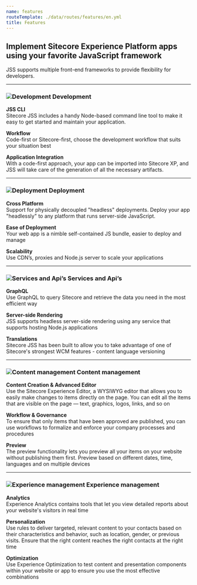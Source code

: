 ```yaml
---
name: features
routeTemplate: ./data/routes/features/en.yml
title: Features
---
```


## Implement Sitecore Experience Platform apps using your favorite JavaScript framework

JSS supports multiple front-end frameworks to provide flexibility for developers.

---

### ![Development](/assets/img/features_icon_1.svg) Development

**JSS CLI**  
Sitecore JSS includes a handy Node-based command line tool to make it easy to get started and maintain your application.

**Workflow**  
Code-first or Sitecore-first, choose the development workflow that suits your situation best

**Application Integration**  
With a code-first approach, your app can be imported into Sitecore XP, and JSS will take care of the generation of all the necessary artifacts.

---

### ![Deployment](/assets/img/features_icon_2.svg) Deployment

**Cross Platform**  
Support for physically decoupled "headless" deployments. Deploy your app "headlessly" to any platform that runs server-side JavaScript.

**Ease of Deployment**  
Your web app is a nimble self-contained JS bundle, easier to deploy and manage

**Scalability**  
Use CDN’s, proxies and Node.js server to scale your applications

---

### ![Services and Api’s](/assets/img/features_icon_3.svg) Services and Api’s

**GraphQL**  
Use GraphQL to query Sitecore and retrieve the data you need in the most efficient way

**Server-side Rendering**  
JSS supports headless server-side rendering using any service that supports hosting Node.js applications

**Translations**  
Sitecore JSS has been built to allow you to take advantage of one of Sitecore's strongest WCM features - content language versioning

---

### ![Content management](/assets/img/features_icon_4.svg) Content management

**Content Creation & Advanced Editor**  
Use the Sitecore Experience Editor, a WYSIWYG editor that allows you to easily make changes to items directly on the page. You can edit all the items that are visible on the page — text, graphics, logos, links, and so on

**Workflow & Governance**  
To ensure that only items that have been approved are published, you can use workflows to formalize and enforce your company processes and procedures

**Preview**  
The preview functionality lets you preview all your items on your website without publishing them first. Preview based on different dates, time, languages and on multiple devices

---

### ![Experience management](/assets/img/features_icon_5.svg) Experience management

**Analytics**  
Experience Analytics contains tools that let you view detailed reports about your website's visitors in real time

**Personalization**  
Use rules to deliver targeted, relevant content to your contacts based on their characteristics and behavior, such as location, gender, or previous visits. Ensure that the right content reaches the right contacts at the right time

**Optimization**  
Use Experience Optimization to test content and presentation components within your website or app to ensure you use the most effective combinations